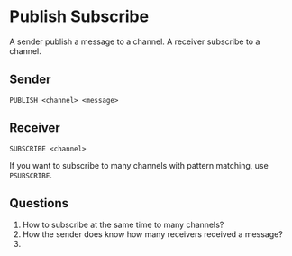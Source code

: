 # Publish Subscribe

A sender publish a message to a channel.
A receiver subscribe to a channel.

## Sender

```
PUBLISH <channel> <message>
```

## Receiver

```
SUBSCRIBE <channel>
```

If you want to subscribe to many channels with pattern matching, use `PSUBSCRIBE`.

## Questions

1. How to subscribe at the same time to many channels?
2. How the sender does know how many receivers received a message?
3.
